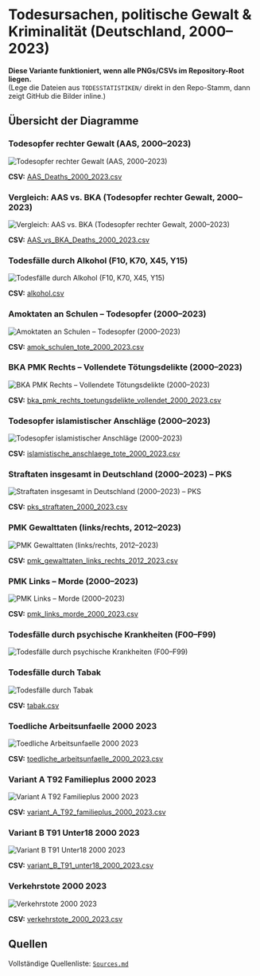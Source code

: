 # Todesursachen, politische Gewalt & Kriminalität (Deutschland, 2000–2023)

**Diese Variante funktioniert, wenn alle PNGs/CSVs im Repository-Root liegen.**  
(Lege die Dateien aus `TODESSTATISTIKEN/` direkt in den Repo-Stamm, dann zeigt GitHub die Bilder inline.)

## Übersicht der Diagramme

### Todesopfer rechter Gewalt (AAS, 2000–2023)

![Todesopfer rechter Gewalt (AAS, 2000–2023)](AAS_Deaths_2000_2023.png)

**CSV:** [AAS_Deaths_2000_2023.csv](AAS_Deaths_2000_2023.csv)

### Vergleich: AAS vs. BKA (Todesopfer rechter Gewalt, 2000–2023)

![Vergleich: AAS vs. BKA (Todesopfer rechter Gewalt, 2000–2023)](AAS_vs_BKA_Deaths_2000_2023.png)

**CSV:** [AAS_vs_BKA_Deaths_2000_2023.csv](AAS_vs_BKA_Deaths_2000_2023.csv)

### Todesfälle durch Alkohol (F10, K70, X45, Y15)

![Todesfälle durch Alkohol (F10, K70, X45, Y15)](alkohol.png)

**CSV:** [alkohol.csv](alkohol.csv)

### Amoktaten an Schulen – Todesopfer (2000–2023)

![Amoktaten an Schulen – Todesopfer (2000–2023)](amok_schulen_tote_2000_2023.png)

**CSV:** [amok_schulen_tote_2000_2023.csv](amok_schulen_tote_2000_2023.csv)

### BKA PMK Rechts – Vollendete Tötungsdelikte (2000–2023)

![BKA PMK Rechts – Vollendete Tötungsdelikte (2000–2023)](bka_pmk_rechts_toetungsdelikte_vollendet_2000_2023.png)

**CSV:** [bka_pmk_rechts_toetungsdelikte_vollendet_2000_2023.csv](bka_pmk_rechts_toetungsdelikte_vollendet_2000_2023.csv)

### Todesopfer islamistischer Anschläge (2000–2023)

![Todesopfer islamistischer Anschläge (2000–2023)](islamistische_anschlaege_tote_2000_2023.png)

**CSV:** [islamistische_anschlaege_tote_2000_2023.csv](islamistische_anschlaege_tote_2000_2023.csv)

### Straftaten insgesamt in Deutschland (2000–2023) – PKS

![Straftaten insgesamt in Deutschland (2000–2023) – PKS](pks_straftaten_2000_2023.png)

**CSV:** [pks_straftaten_2000_2023.csv](pks_straftaten_2000_2023.csv)

### PMK Gewalttaten (links/rechts, 2012–2023)

![PMK Gewalttaten (links/rechts, 2012–2023)](pmk_gewalttaten_links_rechts_2012_2023.png)

**CSV:** [pmk_gewalttaten_links_rechts_2012_2023.csv](pmk_gewalttaten_links_rechts_2012_2023.csv)

### PMK Links – Morde (2000–2023)

![PMK Links – Morde (2000–2023)](pmk_links_morde_2000_2023.png)

**CSV:** [pmk_links_morde_2000_2023.csv](pmk_links_morde_2000_2023.csv)

### Todesfälle durch psychische Krankheiten (F00–F99)

![Todesfälle durch psychische Krankheiten (F00–F99)](psychische_krankheiten.png)

### Todesfälle durch Tabak

![Todesfälle durch Tabak](tabak.png)

**CSV:** [tabak.csv](tabak.csv)

### Toedliche Arbeitsunfaelle 2000 2023

![Toedliche Arbeitsunfaelle 2000 2023](toedliche_arbeitsunfaelle_2000_2023.png)

**CSV:** [toedliche_arbeitsunfaelle_2000_2023.csv](toedliche_arbeitsunfaelle_2000_2023.csv)

### Variant A T92 Familieplus 2000 2023

![Variant A T92 Familieplus 2000 2023](variant_A_T92_familieplus_2000_2023.png)

**CSV:** [variant_A_T92_familieplus_2000_2023.csv](variant_A_T92_familieplus_2000_2023.csv)

### Variant B T91 Unter18 2000 2023

![Variant B T91 Unter18 2000 2023](variant_B_T91_unter18_2000_2023.png)

**CSV:** [variant_B_T91_unter18_2000_2023.csv](variant_B_T91_unter18_2000_2023.csv)

### Verkehrstote 2000 2023

![Verkehrstote 2000 2023](verkehrstote_2000_2023.png)

**CSV:** [verkehrstote_2000_2023.csv](verkehrstote_2000_2023.csv)


## Quellen

Vollständige Quellenliste: [`Sources.md`](Sources.md)

